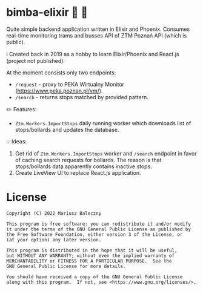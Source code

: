 # bimba-elixir 🚋 🚌 

Quite simple backend application written in Elixir and Phoenix. Consumes real-time monitoring trams and busses API of ZTM Poznań API (which is public). 

ℹ️ Created back in 2019 as a hobby to learn Elixir/Phoenix and React.js (project not published). 

At the moment consists only two endpoints:
- `/request` - proxy to PEKA Wirtualny Monitor (https://www.peka.poznan.pl/vm/).
- `/search` - returns stops matched by provided pattern.

✏️ Features:
- `Ztm.Workers.ImportStops` daily running worker which downloads list of stops/bollards and updates the database.

💡 Ideas:
1. Get rid of `Ztm.Workers.ImportStops` worker and `/search` endpoint in favor of caching search requests for bollards. The reason is that stops/bollards data apparently contains inactive stops.
2. Create LiveView UI to replace React.js application.

# License

```
Copyright (C) 2022 Mariusz Baleczny

This program is free software: you can redistribute it and/or modify
it under the terms of the GNU General Public License as published by
the Free Software Foundation, either version 3 of the License, or
(at your option) any later version.

This program is distributed in the hope that it will be useful,
but WITHOUT ANY WARRANTY; without even the implied warranty of
MERCHANTABILITY or FITNESS FOR A PARTICULAR PURPOSE.  See the
GNU General Public License for more details.

You should have received a copy of the GNU General Public License
along with this program.  If not, see <https://www.gnu.org/licenses/>.
```

